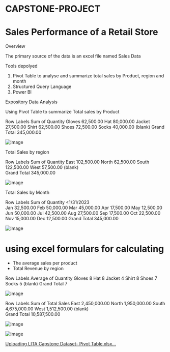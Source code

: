 # CAPSTONE-PROJECT

# Sales Performance of a Retail Store

Overview

The primary source of the data is an excel file named Sales Data

Tools depolyed

1. Pivot Table to analyse and summarize total sales by Product, region and month
2. Structured Query Language
3. Power BI

Expository Data Analysis

Using Pivot Table to summarize Total sales by Product

Row Labels	 Sum of Quantity 
Gloves	 62,500.00 
Hat	 80,000.00 
Jacket	 27,500.00 
Shirt	 62,500.00 
Shoes	 72,500.00 
Socks	 40,000.00 
(blank)	
Grand Total	 345,000.00 

![image](https://github.com/user-attachments/assets/90a81ecd-e781-4372-9b16-df0488fca94c)


Total Sales by region

 Row Labels 	 Sum of Quantity 
 East 	 102,500.00 
 North 	 62,500.00 
 South 	 122,500.00 
 West 	 57,500.00 
 (blank) 	
 Grand Total 	 345,000.00 

![image](https://github.com/user-attachments/assets/7ec3f4c6-8c1d-4055-9c9e-01a0c5a8b5a9)


Total Sales by Month

 Row Labels 	 Sum of Quantity 
 <1/31/2023 	
 Jan 	 32,500.00 
 Feb 	 50,000.00 
 Mar 	 45,000.00 
 Apr 	 17,500.00 
 May 	 12,500.00 
 Jun 	 50,000.00 
 Jul 	 42,500.00 
 Aug 	 27,500.00 
 Sep 	 17,500.00 
 Oct 	 22,500.00 
 Nov 	 15,000.00 
 Dec 	 12,500.00 
 Grand Total 	 345,000.00 

![image](https://github.com/user-attachments/assets/6eae3bc9-42cf-4492-8e58-71731937e757)


# using excel formulars for calculating

- The average sales per product
- Total Revenue by region

Row Labels	Average of Quantity
Gloves	 8 
Hat	 8 
Jacket	 4 
Shirt	 8 
Shoes	 7 
Socks	 5 
(blank)	
Grand Total	 7 

![image](https://github.com/user-attachments/assets/44d825c1-e013-400f-a5a8-05f631ff6e97)

 Row Labels 	 Sum of Total Sales 
 East 	 2,450,000.00 
 North 	 1,950,000.00 
 South 	 4,675,000.00 
 West 	 1,512,500.00 
 (blank) 	
 Grand Total 	 10,587,500.00 

![image](https://github.com/user-attachments/assets/d5a6ca97-c367-4369-b0fb-818334269ca7)


![image](https://github.com/user-attachments/assets/596e3841-a5ad-4203-8f5d-8f26c971c055)




[Uploading LITA Capstone Dataset- Pivot Table.xlsx…]()
